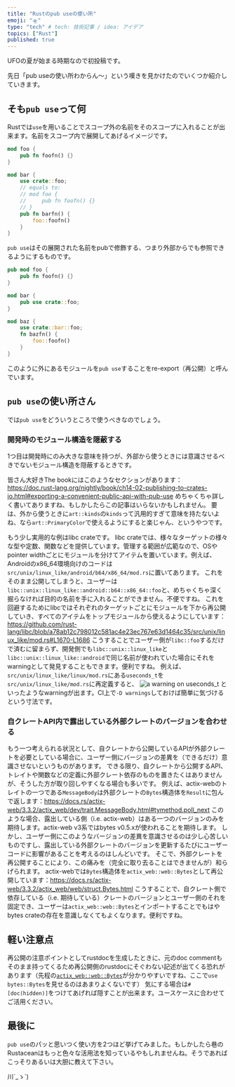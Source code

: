 ```yaml
---
title: "Rustのpub useの使い所"
emoji: "🛸"
type: "tech" # tech: 技術記事 / idea: アイデア
topics: ["Rust"]
published: true
---
```


UFOの夏が始まる時期なので初投稿です。

先日「pub useの使い所わからん～」という嘆きを見かけたのでいくつか紹介していきます。

## そも`pub use`って何

Rustでは`use`を用いることでスコープ外の名前をそのスコープに入れることが出来ます。名前をスコープ内で展開してあげるイメージです。

```rust
mod foo {
    pub fn foofn() {}
}

mod bar {
    use crate::foo;
    // equals to:
    // mod foo {
    //     pub fn foofn() {}
    // }
    pub fn barfn() {
        foo::foofn()
    }
}
```

`pub use`はその展開された名前をpubで修飾する、つまり外部からでも参照できるようにするものです。

```rust
pub mod foo {
    pub fn foofn() {}
}

mod bar {
    pub use crate::foo;
}

mod baz {
    use crate::bar::foo;
    fn bazfn() {
        foo::foofn()
    }
}
```

このように外にあるモジュールを`pub use`することをre-export（再公開）と呼んでいます。

## `pub use`の使い所さん

では`pub use`をどういうところで使うべきなのでしょう。

### 開発時のモジュール構造を隠蔽する
1つ目は開発時にのみ大きな意味を持つが、外部から使うときには意識させるべきでないモジュール構造を隠蔽するときです。

皆さん大好きThe bookにはこのようなセクションがあります：<https://doc.rust-lang.org/nightly/book/ch14-02-publishing-to-crates-io.html#exporting-a-convenient-public-api-with-pub-use>
めちゃくちゃ詳しく書いてありますね、もしかしたらこの記事はいらないかもしれません。
要は、外から使うときに`art::kinds`の`kinds`って汎用的すぎて意味を持たないよね、なら`art::PrimaryColor`で使えるようにすると楽じゃん、というやつです。

もう少し実用的な例はlibc crateです。
libc crateでは、様々なターゲットの様々な型や定数、関数などを提供しています。管理する範囲が広範なので、OSやpointer widthごとにモジュールを分けてアイテムを置いています。例えば、Androidのx86_64環境向けのコードは`src/unix/linux_like/android/b64/x86_64/mod.rs`に置いてあります。
これをそのまま公開してしまうと、ユーザーは`libc::unix::linux_like::android::b64::x86_64::foo`と、めちゃくちゃ深く掘らなければ目的の名前を手に入れることができません。不便ですね。
これを回避するためにlibcではそれぞれのターゲットごとにモジュールを下から再公開していき、すべてのアイテムをトップモジュールから使えるようにしています：<https://github.com/rust-lang/libc/blob/a78ab12c798012c581ac4e23ec767e63d1464c35/src/unix/linux_like/mod.rs#L1670-L1686>
こうすることでユーザー側が`libc::foo`するだけで済むに留まらず、開発側でも`libc::unix::linux_like`と`libc::unix::linux_like::android`で同じ名前が使われていた場合にそれをwarningとして発見することもできます。便利ですね。
例えば、`src/unix/linux_like/linux/mod.rs`にある`useconds_t`を`src/unix/linux_like/mod.rs`に再定義すると、
![a warning on `useconds_t`](https://storage.googleapis.com/zenn-user-upload/d77d325fa7d98c2ea68097b2.png)
といったようなwarningが出ます。CI上で`-D warnings`しておけば簡単に気づけるという寸法です。

### 自クレートAPI内で露出している外部クレートのバージョンを合わせる

もう一つ考えられる状況として、自クレートから公開しているAPIが外部クレートを必要としている場合に、ユーザー側にバージョンの差異を（できるだけ）意識させないというものがあります。
できる限り、自クレートから公開するAPI、トレイトや関数などの定義に外部クレート依存のものを置きたくはありませんが、そうした方が取り回しやすくなる場合も多いです。
例えば、actix-webのトレイトの一つである`MessageBody`は外部クレートの`Bytes`構造体を`Result`に包んで返します：<https://docs.rs/actix-web/3.3.2/actix_web/dev/trait.MessageBody.html#tymethod.poll_next>
このような場合、露出している側（i.e. actix-web）はある一つのバージョンのみを期待します。actix-web v3系ではbytes v0.5.xが使われることを期待します。
しかし、ユーザー側にこのようなバージョンの差異を意識させるのは少し心苦しいものですし、露出している外部クレートのバージョンを更新するたびにユーザーコードに影響があることを考えるのはしんどいです。
そこで、外部クレートを再公開することにより、この痛みを（完全に取り去ることはできませんが）和らげられます。
actix-webでは`Bytes`構造体を`actix_web::web::Bytes`として再公開しています：https://docs.rs/actix-web/3.3.2/actix_web/web/struct.Bytes.html
こうすることで、自クレート側で依存している（i.e. 期待している）クレートのバージョンとユーザー側のそれを固定でき、ユーザーは`actix_web::web::Bytes`とインポートすることでもはやbytes crateの存在を意識しなくてもよくなります。便利ですね。

## 軽い注意点

再公開の注意ポイントとしてrustdocを生成したときに、元のdoc commentもそのまま持ってくるため再公開側のrustdocにそぐわない記述が出てくる恐れがあります（先程の[`actix_web::web::Bytes`](https://docs.rs/actix-web/3.3.2/actix_web/web/struct.Bytes.html)が分かりやすいですね、ここで`use bytes::Bytes`を見せるのはあまりよくないです）
気にする場合は`#[doc(hidden)]`をつけてあげれば隠すことが出来ます。ユースケースに合わせてご活用ください。

## 最後に

`pub use`のパッと思いつく使い方を2つほど挙げてみました。もしかしたら巷のRustaceanはもっと色々な活用法を知っているやもしれませんね。そうであればこっそりあるいは大胆に教えて下さい。

川´_ゝ`)
